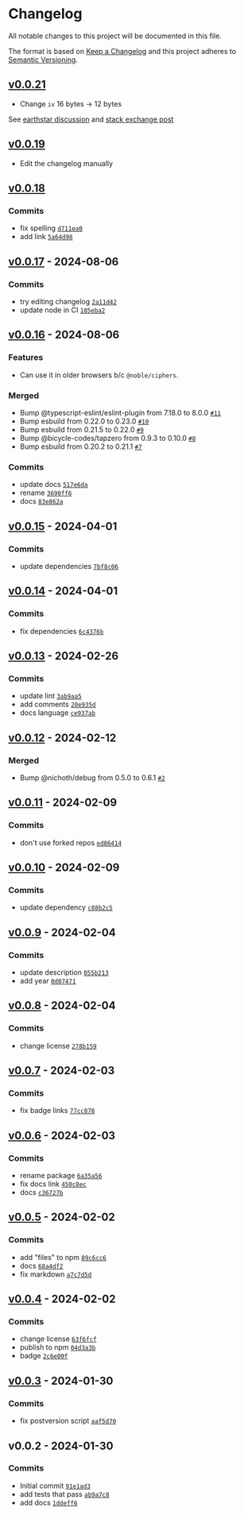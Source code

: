 # Changelog

All notable changes to this project will be documented in this file.

The format is based on [Keep a Changelog](https://keepachangelog.com/en/1.0.0/)
and this project adheres to [Semantic Versioning](https://semver.org/spec/v2.0.0.html).

## [v0.0.21](https://github.com/bicycle-codes/simple-aes/compare/v0.0.19...v0.0.21)

* Change `iv` 16 bytes -> 12 bytes

See [earthstar discussion](https://github.com/earthstar-project/earthstar/pull/356) and [stack exchange post](https://crypto.stackexchange.com/questions/41601/aes-gcm-recommended-iv-size-why-12-bytes)

## [v0.0.19](https://github.com/bicycle-codes/simple-aes/compare/v0.0.18...v0.0.19)

* Edit the changelog manually

## [v0.0.18](https://github.com/bicycle-codes/simple-aes/compare/v0.0.17...v0.0.18)

### Commits

- fix spelling [`d711ea0`](https://github.com/bicycle-codes/simple-aes/commit/d711ea06aa5cb9dce1f26e3cdb33cc40a839ef53)
- add link [`5a64d98`](https://github.com/bicycle-codes/simple-aes/commit/5a64d98426f3286f128c9e54d929e82991aa4147)

## [v0.0.17](https://github.com/bicycle-codes/simple-aes/compare/v0.0.16...v0.0.17) - 2024-08-06

### Commits

- try editing changelog [`2a11d42`](https://github.com/bicycle-codes/simple-aes/commit/2a11d4233250656fe9bd18b593e919fb36a620f5)
- update node in CI [`185eba2`](https://github.com/bicycle-codes/simple-aes/commit/185eba2cd85ef44d8946eedf8b32d9abdfb1e943)

## [v0.0.16](https://github.com/bicycle-codes/simple-aes/compare/v0.0.15...v0.0.16) - 2024-08-06

### Features

* Can use it in older browsers b/c `@noble/ciphers`.

### Merged

- Bump @typescript-eslint/eslint-plugin from 7.18.0 to 8.0.0 [`#11`](https://github.com/bicycle-codes/simple-aes/pull/11)
- Bump esbuild from 0.22.0 to 0.23.0 [`#10`](https://github.com/bicycle-codes/simple-aes/pull/10)
- Bump esbuild from 0.21.5 to 0.22.0 [`#9`](https://github.com/bicycle-codes/simple-aes/pull/9)
- Bump @bicycle-codes/tapzero from 0.9.3 to 0.10.0 [`#8`](https://github.com/bicycle-codes/simple-aes/pull/8)
- Bump esbuild from 0.20.2 to 0.21.1 [`#7`](https://github.com/bicycle-codes/simple-aes/pull/7)

### Commits

- update docs [`517e6da`](https://github.com/bicycle-codes/simple-aes/commit/517e6da0944a0db735ca6bc90f83a8a11c60f352)
- rename [`3690ff6`](https://github.com/bicycle-codes/simple-aes/commit/3690ff61cfc36a1d0356e81c1b8b8f9964cd8361)
- docs [`83e862a`](https://github.com/bicycle-codes/simple-aes/commit/83e862a2cbf04f822e13bcf3cd350735160052ca)

## [v0.0.15](https://github.com/bicycle-codes/simple-aes/compare/v0.0.14...v0.0.15) - 2024-04-01

### Commits

- update dependencies [`7bf8c06`](https://github.com/bicycle-codes/simple-aes/commit/7bf8c0660892b961c379f15a2f808b3fc2ce815d)

## [v0.0.14](https://github.com/bicycle-codes/simple-aes/compare/v0.0.13...v0.0.14) - 2024-04-01

### Commits

- fix dependencies [`6c4376b`](https://github.com/bicycle-codes/simple-aes/commit/6c4376b5bb5e2e61cd74e0bd757ba3911200814e)

## [v0.0.13](https://github.com/bicycle-codes/simple-aes/compare/v0.0.12...v0.0.13) - 2024-02-26

### Commits

- update lint [`3ab9aa5`](https://github.com/bicycle-codes/simple-aes/commit/3ab9aa53f4de78aeec31eed2616d873b2f1d4ff6)
- add comments [`20e935d`](https://github.com/bicycle-codes/simple-aes/commit/20e935de7d9cbe31b25e08e0f3ef6419c71781a7)
- docs language [`ce937ab`](https://github.com/bicycle-codes/simple-aes/commit/ce937ab6f091a2c8accb9f4cd2b18797a056f1e8)

## [v0.0.12](https://github.com/bicycle-codes/simple-aes/compare/v0.0.11...v0.0.12) - 2024-02-12

### Merged

- Bump @nichoth/debug from 0.5.0 to 0.6.1 [`#2`](https://github.com/bicycle-codes/simple-aes/pull/2)

## [v0.0.11](https://github.com/bicycle-codes/simple-aes/compare/v0.0.10...v0.0.11) - 2024-02-09

### Commits

- don't use forked repos [`ed86414`](https://github.com/bicycle-codes/simple-aes/commit/ed86414cd29419f3dd70b5aa1b5b25c40e4ac59c)

## [v0.0.10](https://github.com/bicycle-codes/simple-aes/compare/v0.0.9...v0.0.10) - 2024-02-09

### Commits

- update dependency [`c88b2c5`](https://github.com/bicycle-codes/simple-aes/commit/c88b2c5e7e9bb663bd21b779c2d99f631d15d0b8)

## [v0.0.9](https://github.com/bicycle-codes/simple-aes/compare/v0.0.8...v0.0.9) - 2024-02-04

### Commits

- update description [`055b213`](https://github.com/bicycle-codes/simple-aes/commit/055b2131a9d246a11177a4074b29fb70f4fa175d)
- add year [`0d07471`](https://github.com/bicycle-codes/simple-aes/commit/0d07471a32ca08cdf7c2ca01aa8b563cb1ac1c85)

## [v0.0.8](https://github.com/bicycle-codes/simple-aes/compare/v0.0.7...v0.0.8) - 2024-02-04

### Commits

- change license [`278b159`](https://github.com/bicycle-codes/simple-aes/commit/278b1592d94dacaeea387b1c302f08fd9f99146e)

## [v0.0.7](https://github.com/bicycle-codes/simple-aes/compare/v0.0.6...v0.0.7) - 2024-02-03

### Commits

- fix badge links [`77cc878`](https://github.com/bicycle-codes/simple-aes/commit/77cc8789f459e759266e43779b4fb76584743df3)

## [v0.0.6](https://github.com/bicycle-codes/simple-aes/compare/v0.0.5...v0.0.6) - 2024-02-03

### Commits

- rename package [`6a35a56`](https://github.com/bicycle-codes/simple-aes/commit/6a35a56928052182a1c04e7246f1dc9787b64a09)
- fix docs link [`450c8ec`](https://github.com/bicycle-codes/simple-aes/commit/450c8ecd4b0b2c3b70a2e548e3d9fff64d6f494e)
- docs [`c36727b`](https://github.com/bicycle-codes/simple-aes/commit/c36727b88246b45b4bd09a0799f25eb17e965db2)

## [v0.0.5](https://github.com/bicycle-codes/simple-aes/compare/v0.0.4...v0.0.5) - 2024-02-02

### Commits

- add "files" to npm [`89c6cc6`](https://github.com/bicycle-codes/simple-aes/commit/89c6cc6c0d16b3aa78a3b3a0ab3c82eef6f6bc7f)
- docs [`68a4df2`](https://github.com/bicycle-codes/simple-aes/commit/68a4df28367acaee1eaceeeac980f1ec7a899319)
- fix markdown [`a7c7d5d`](https://github.com/bicycle-codes/simple-aes/commit/a7c7d5dd4737e8abadde363ffebcd8c06a8d6199)

## [v0.0.4](https://github.com/bicycle-codes/simple-aes/compare/v0.0.3...v0.0.4) - 2024-02-02

### Commits

- change license [`63f6fcf`](https://github.com/bicycle-codes/simple-aes/commit/63f6fcf21015bb5d56645f01e7c03929cb5a04b6)
- publish to npm [`04d3a3b`](https://github.com/bicycle-codes/simple-aes/commit/04d3a3b000e7844d15b6d42e270fdcb859b0dd5b)
- badge [`2c6e00f`](https://github.com/bicycle-codes/simple-aes/commit/2c6e00f779c1cabb48082e30490c2d5ec5b9a948)

## [v0.0.3](https://github.com/bicycle-codes/simple-aes/compare/v0.0.2...v0.0.3) - 2024-01-30

### Commits

- fix postversion script [`aaf5d70`](https://github.com/bicycle-codes/simple-aes/commit/aaf5d700af10a7a88e545d8b451cc906e07e98d2)

## v0.0.2 - 2024-01-30

### Commits

- Initial commit [`91e1ad3`](https://github.com/bicycle-codes/simple-aes/commit/91e1ad366a31002f947ec42ef1006fbc88048e2c)
- add tests that pass [`ab9a7c8`](https://github.com/bicycle-codes/simple-aes/commit/ab9a7c895aa07e4e93a72a5ec697e8b0418188ad)
- add docs [`1ddeff6`](https://github.com/bicycle-codes/simple-aes/commit/1ddeff600ba404aee5bef6fe55429631c69f7dbf)
